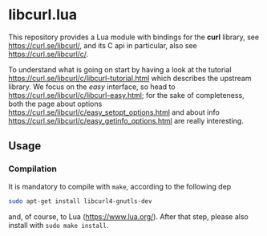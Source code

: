 # libcurl.lua

This repository provides a Lua module with bindings for the **curl** library, see https://curl.se/libcurl/, and its C api in particular, also see https://curl.se/libcurl/c/.

To understand what is going on start by having a look at the tutorial https://curl.se/libcurl/c/libcurl-tutorial.html which describes the upstream library. We focus on the *easy* interface, so head to https://curl.se/libcurl/c/libcurl-easy.html; for the sake of completeness, both the page about options https://curl.se/libcurl/c/easy_setopt_options.html and about info https://curl.se/libcurl/c/easy_getinfo_options.html are really interesting.

## Usage

### Compilation

It is mandatory to compile with `make`, according to the following dep
```bash
sudo apt-get install libcurl4-gnutls-dev
```
and, of course, to Lua (https://www.lua.org/). After that step, please also install with `sudo make install`.
